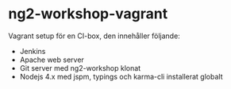 # ng2-workshop-vagrant

Vagrant setup för en CI-box, den innehåller följande:

* Jenkins 
* Apache web server 
* Git server med ng2-workshop klonat
* Nodejs 4.x med jspm, typings och karma-cli installerat globalt
